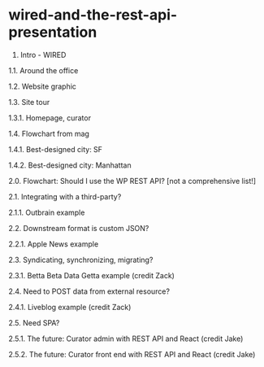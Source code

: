 # wired-and-the-rest-api-presentation

1. Intro - WIRED

1.1.  Around the office

1.2.  Website graphic

1.3.  Site tour

1.3.1.  Homepage, curator

1.4.  Flowchart from mag

1.4.1.  Best-designed city: SF

1.4.2.  Best-designed city: Manhattan

2.0.  Flowchart:  Should I use the WP REST API? [not a comprehensive list!]

2.1.  Integrating with a third-party?

2.1.1.  Outbrain example

2.2.  Downstream format is custom JSON?

2.2.1.  Apple News example

2.3.  Syndicating, synchronizing, migrating?

2.3.1.  Betta Beta Data Getta example (credit Zack)

2.4.  Need to POST data from external resource?

2.4.1.  Liveblog example (credit Zack)

2.5.  Need SPA?

2.5.1.  The future: Curator admin with REST API and React (credit Jake)

2.5.2.  The future: Curator front end with REST API and React (credit Jake)
